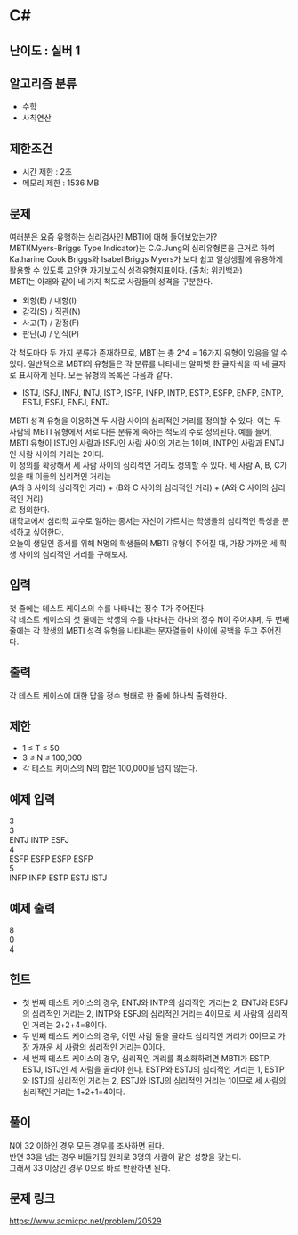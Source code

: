 # C#

## 난이도 : 실버 1

## 알고리즘 분류
  - 수학
  - 사칙연산

## 제한조건
  - 시간 제한 : 2초
  - 메모리 제한 : 1536 MB

## 문제
여러분은 요즘 유행하는 심리검사인 MBTI에 대해 들어보았는가?<br/>
MBTI(Myers-Briggs Type Indicator)는 C.G.Jung의 심리유형론을 근거로 하여 Katharine Cook Briggs와 Isabel Briggs Myers가 보다 쉽고 일상생활에 유용하게 활용할 수 있도록 고안한 자기보고식 성격유형지표이다. (출처: 위키백과)<br/>
MBTI는 아래와 같이 네 가지 척도로 사람들의 성격을 구분한다.<br/>

  - 외향(E) / 내향(I)
  - 감각(S) / 직관(N)
  - 사고(T) / 감정(F)
  - 판단(J) / 인식(P)

각 척도마다 두 가지 분류가 존재하므로, MBTI는 총 2^4 = 16가지 유형이 있음을 알 수 있다. 일반적으로 MBTI의 유형들은 각 분류를 나타내는 알파벳 한 글자씩을 따 네 글자로 표시하게 된다. 모든 유형의 목록은 다음과 같다.<br/>

  - ISTJ, ISFJ, INFJ, INTJ, ISTP, ISFP, INFP, INTP, ESTP, ESFP, ENFP, ENTP, ESTJ, ESFJ, ENFJ, ENTJ

MBTI 성격 유형을 이용하면 두 사람 사이의 심리적인 거리를 정의할 수 있다. 이는 두 사람의 MBTI 유형에서 서로 다른 분류에 속하는 척도의 수로 정의된다. 예를 들어, MBTI 유형이 ISTJ인 사람과 ISFJ인 사람 사이의 거리는 1이며, INTP인 사람과 ENTJ인 사람 사이의 거리는 2이다.<br/>
이 정의를 확장해서 세 사람 사이의 심리적인 거리도 정의할 수 있다. 세 사람 A, B, C가 있을 때 이들의 심리적인 거리는<br/>
(A와 B 사이의 심리적인 거리) + (B와 C 사이의 심리적인 거리) + (A와 C 사이의 심리적인 거리)<br/>
로 정의한다.<br/>
대학교에서 심리학 교수로 일하는 종서는 자신이 가르치는 학생들의 심리적인 특성을 분석하고 싶어한다.<br/>
오늘이 생일인 종서를 위해 N명의 학생들의 MBTI 유형이 주어질 때, 가장 가까운 세 학생 사이의 심리적인 거리를 구해보자.<br/>


## 입력
첫 줄에는 테스트 케이스의 수를 나타내는 정수 T가 주어진다.<br/>
각 테스트 케이스의 첫 줄에는 학생의 수를 나타내는 하나의 정수 N이 주어지며, 두 번째 줄에는 각 학생의 MBTI 성격 유형을 나타내는 문자열들이 사이에 공백을 두고 주어진다.<br/>


## 출력
각 테스트 케이스에 대한 답을 정수 형태로 한 줄에 하나씩 출력한다.<br/>


## 제한
  - 1 ≤ T ≤ 50
  - 3 ≤ N ≤ 100,000
  - 각 테스트 케이스의 N의 합은 100,000을 넘지 않는다.


## 예제 입력
3<br/>
3<br/>
ENTJ INTP ESFJ<br/>
4<br/>
ESFP ESFP ESFP ESFP<br/>
5<br/>
INFP INFP ESTP ESTJ ISTJ<br/>


## 예제 출력
8<br/>
0<br/>
4<br/>


## 힌트
  - 첫 번째 테스트 케이스의 경우, ENTJ와 INTP의 심리적인 거리는 2, ENTJ와 ESFJ의 심리적인 거리는 2, INTP와 ESFJ의 심리적인 거리는 4이므로 세 사람의 심리적인 거리는 2+2+4=8이다.
  - 두 번째 테스트 케이스의 경우, 어떤 사람 둘을 골라도 심리적인 거리가 0이므로 가장 가까운 세 사람의 심리적인 거리는 0이다.
  - 세 번째 테스트 케이스의 경우, 심리적인 거리를 최소화하려면 MBTI가 ESTP, ESTJ, ISTJ인 세 사람을 골라야 한다. ESTP와 ESTJ의 심리적인 거리는 1, ESTP와 ISTJ의 심리적인 거리는 2, ESTJ와 ISTJ의 심리적인 거리는 1이므로 세 사람의 심리적인 거리는 1+2+1=4이다.


## 풀이
N이 32 이하인 경우 모든 경우를 조사하면 된다.<br/>
반면 33을 넘는 경우 비둘기집 원리로 3명의 사람이 같은 성향을 갖는다.<br/>
그래서 33 이상인 경우 0으로 바로 반환하면 된다.<br/>


## 문제 링크
https://www.acmicpc.net/problem/20529